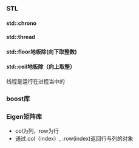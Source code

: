 ### STL
#### std::chrono

#### std::thread
#### std::floor地板除(向下取整数)
#### std::ceil地板除（向上取整）
线程是运行在进程当中的
### boost库


### Eigen矩阵库
- col为列，row为行
- 通过.col（index）, .row(index)返回行与列的对象
